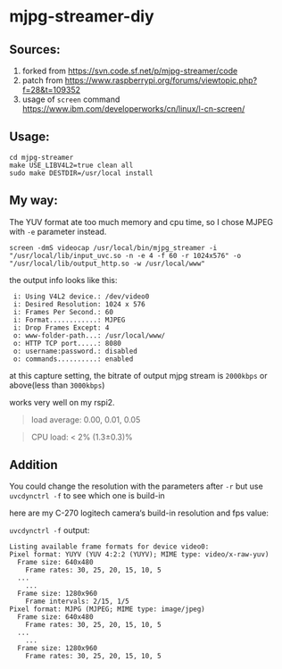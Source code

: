 # mjpg-streamer-diy

## Sources:
1. forked from https://svn.code.sf.net/p/mjpg-streamer/code
2. patch from https://www.raspberrypi.org/forums/viewtopic.php?f=28&t=109352
3. usage of `screen` command https://www.ibm.com/developerworks/cn/linux/l-cn-screen/

## Usage:

```
cd mjpg-streamer
make USE_LIBV4L2=true clean all
sudo make DESTDIR=/usr/local install
```

## My way:

The YUV format ate too much memory and cpu time, so I chose MJPEG with `-e` parameter instead.

```
screen -dmS videocap /usr/local/bin/mjpg_streamer -i "/usr/local/lib/input_uvc.so -n -e 4 -f 60 -r 1024x576" -o "/usr/local/lib/output_http.so -w /usr/local/www"
```

the output info looks like this:

```
 i: Using V4L2 device.: /dev/video0
 i: Desired Resolution: 1024 x 576
 i: Frames Per Second.: 60
 i: Format............: MJPEG
 i: Drop Frames Except: 4
 o: www-folder-path...: /usr/local/www/
 o: HTTP TCP port.....: 8080
 o: username:password.: disabled
 o: commands..........: enabled
```

at this capture setting, the bitrate of output mjpg stream is `2000kbps` or above(less than `3000kbps`)

works very well on my rspi2.

> load average: 0.00, 0.01, 0.05

> CPU load: < 2% (1.3±0.3)%

## Addition

You could change the resolution with the parameters after `-r` but use `uvcdynctrl -f` to see which one is build-in

here are my C-270 logitech camera‘s build-in resolution and fps value:

`uvcdynctrl -f` output:

```
Listing available frame formats for device video0:
Pixel format: YUYV (YUV 4:2:2 (YUYV); MIME type: video/x-raw-yuv)
  Frame size: 640x480
    Frame rates: 30, 25, 20, 15, 10, 5
  ...
    ...
  Frame size: 1280x960
    Frame intervals: 2/15, 1/5
Pixel format: MJPG (MJPEG; MIME type: image/jpeg)
  Frame size: 640x480
    Frame rates: 30, 25, 20, 15, 10, 5
  ...
    ...
  Frame size: 1280x960
    Frame rates: 30, 25, 20, 15, 10, 5
```
